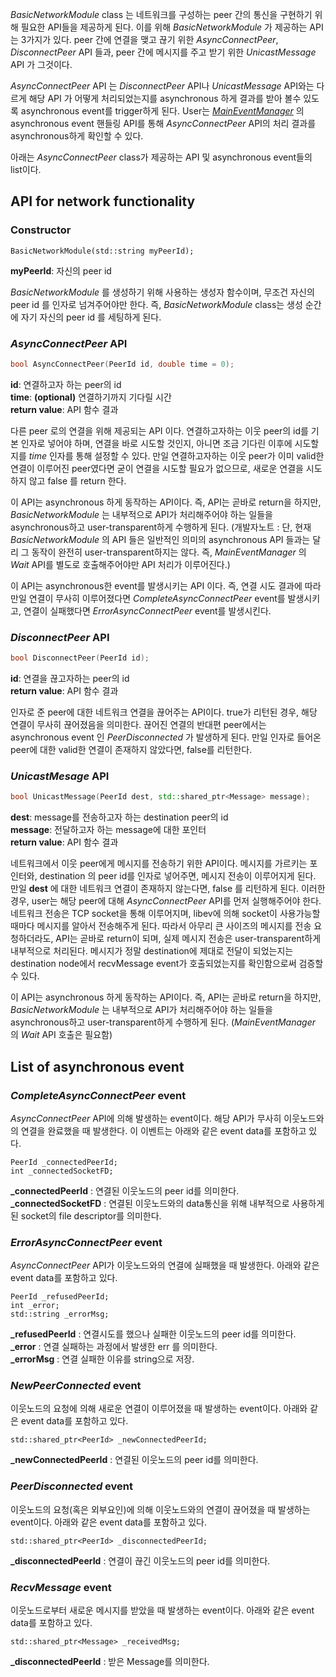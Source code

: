 _BasicNetworkModule_ class 는 네트워크를 구성하는 peer 간의 통신을 구현하기 위해 필요한 API들을 제공하게 된다. 이를 위해 _BasicNetworkModule_ 가 제공하는 API는 3가지가 있다. peer 간에 연결을 맺고 끊기 위한 _AsyncConnectPeer_, _DisconnectPeer_ API 들과, peer 간에 메시지를 주고 받기 위한 _UnicastMessage_ API 가 그것이다. 


_AsyncConnectPeer_ API 는 _DisconnectPeer_ API나 _UnicastMessage_ API와는 다르게 해당 API 가 어떻게 처리되었는지를 asynchronous 하게 결과를 받아 볼수 있도록 asynchronous event를 trigger하게 된다. User는 [_MainEventManager_](https://github.com/kaistshadow/blockchain-sim/wiki/2.7-MainEventManager-class) 의 asynchronous event 핸들링 API를 통해 _AsyncConnectPeer_ API의 처리 결과를 asynchronous하게 확인할 수 있다. 

아래는 _AsyncConnectPeer_ class가 제공하는 API 및 asynchronous event들의 list이다.

## API for network functionality

### Constructor
```
BasicNetworkModule(std::string myPeerId);
```
**myPeerId**: 자신의 peer id

_BasicNetworkModule_ 를 생성하기 위해 사용하는 생성자 함수이며, 무조건 자신의 peer id 를 인자로 넘겨주어야만 한다. 즉, _BasicNetworkModule_ class는 생성 순간에 자기 자신의 peer id 를 세팅하게 된다.

### _AsyncConnectPeer_ API
```c++
bool AsyncConnectPeer(PeerId id, double time = 0);
```
**id**: 연결하고자 하는 peer의 id  
**time**: **(optional)** 연결하기까지 기다릴 시간  
**return value**: API 함수 결과

다른 peer 로의 연결을 위해 제공되는 API 이다. 연결하고자하는 이웃 peer의 id를 기본 인자로 넣어야 하며, 연결을 바로 시도할 것인지, 아니면 조금 기다린 이후에 시도할 지를 _time_ 인자를 통해 설정할 수 있다. 만일 연결하고자하는 이웃 peer가 이미 valid한 연결이 이루어진 peer였다면 굳이 연결을 시도할 필요가 없으므로, 새로운 연결을 시도하지 않고 false 를 return 한다. 

이 API는 asynchronous 하게 동작하는 API이다. 즉, API는 곧바로 return을 하지만, _BasicNetworkModule_ 는 내부적으로 API가 처리해주어야 하는 일들을 asynchronous하고 user-transparent하게 수행하게 된다. (개발자노트 : 단, 현재 _BasicNetworkModule_ 의 API 들은 일반적인 의미의 asynchronous API 들과는 달리 그 동작이 완전히 user-transparent하지는 않다. 즉, _MainEventManager_ 의 _Wait_ API를 별도로 호출해주어야만 API 처리가 이루어진다.)

이 API는 asynchronous한 event를 발생시키는 API 이다. 즉, 연결 시도 결과에 따라 만일 연결이 무사히 이루어졌다면 _CompleteAsyncConnectPeer_ event를 발생시키고, 연결이 실패했다면 _ErrorAsyncConnectPeer_ event를 발생시킨다.

### _DisconnectPeer_ API
```c++
bool DisconnectPeer(PeerId id);
```
**id**: 연결을 끊고자하는 peer의 id  
**return value**: API 함수 결과

인자로 준 peer에 대한 네트워크 연결을 끊어주는 API이다. true가 리턴된 경우, 해당 연결이 무사히 끊어졌음을 의미한다. 
끊어진 연결의 반대편 peer에서는 asynchronous event 인 _PeerDisconnected_ 가 발생하게 된다. 만일 인자로 들어온 peer에 대한 valid한 연결이 존재하지 않았다면, false를 리턴한다.

### _UnicastMesage_ API
```c++
bool UnicastMessage(PeerId dest, std::shared_ptr<Message> message);
```
**dest**: message를 전송하고자 하는 destination peer의 id  
**message**: 전달하고자 하는 message에 대한 포인터  
**return value**: API 함수 결과  

네트워크에서 이웃 peer에게 메시지를 전송하기 위한 API이다. 메시지를 가르키는 포인터와, destination 의 peer id를 인자로 넣어주면, 메시지 전송이 이루어지게 된다. 만일 **dest** 에 대한 네트워크 연결이 존재하지 않는다면, false 를 리턴하게 된다. 이러한 경우, user는 해당 peer에 대해 _AsyncConnectPeer_ API를 먼저 실행해주어야 한다. 네트워크 전송은 TCP socket을 통해 이루어지며, libev에 의해 socket이 사용가능할 때마다 메시지를 알아서 전송해주게 된다. 따라서 아무리 큰 사이즈의 메시지를 전송 요청하더라도, API는 곧바로 return이 되며, 실제 메시지 전송은 user-transparent하게 내부적으로 처리된다. 메시지가 정말 destination에 제대로 전달이 되었는지는 destination node에서 recvMessage event가 호출되었는지를 확인함으로써 검증할 수 있다. 

이 API는 asynchronous 하게 동작하는 API이다. 즉, API는 곧바로 return을 하지만, _BasicNetworkModule_ 는 내부적으로 API가 처리해주어야 하는 일들을 asynchronous하고 user-transparent하게 수행하게 된다. (_MainEventManager_ 의 _Wait_ API 호출은 필요함)


## List of asynchronous event 

### _CompleteAsyncConnectPeer_ event
_AsyncConnectPeer_ API에 의해 발생하는 event이다. 해당 API가 무사히 이웃노드와의 연결을 완료했을 때 발생한다.
이 이벤트는 아래와 같은 event data를 포함하고 있다.
```
PeerId _connectedPeerId;
int _connectedSocketFD;
```
**_connectedPeerId** : 연결된 이웃노드의 peer id를 의미한다.  
**_connectedSocketFD** : 연결된 이웃노드와의 data통신을 위해 내부적으로 사용하게 된 socket의 file descriptor를 의미한다.  

### _ErrorAsyncConnectPeer_ event
_AsyncConnectPeer_ API가 이웃노드와의 연결에 실패했을 때 발생한다.
아래와 같은 event data를 포함하고 있다.
```
PeerId _refusedPeerId;
int _error;
std::string _errorMsg;
```
**_refusedPeerId** : 연결시도를 했으나 실패한 이웃노드의 peer id를 의미한다.  
**_error** : 연결 실패하는 과정에서 발생한 err 를 의미한다.  
**_errorMsg** : 연결 실패한 이유를 string으로 저장.  

### _NewPeerConnected_ event
이웃노드의 요청에 의해 새로운 연결이 이루어졌을 때 발생하는 event이다. 
아래와 같은 event data를 포함하고 있다.
```
std::shared_ptr<PeerId> _newConnectedPeerId;
```
**_newConnectedPeerId** : 연결된 이웃노드의 peer id를 의미한다.  

### _PeerDisconnected_ event
이웃노드의 요청(혹은 외부요인)에 의해 이웃노드와의 연결이 끊어졌을 때 발생하는 event이다. 
아래와 같은 event data를 포함하고 있다.
```
std::shared_ptr<PeerId> _disconnectedPeerId;
```
**_disconnectedPeerId** : 연결이 끊긴 이웃노드의 peer id를 의미한다.  

### _RecvMessage_ event
이웃노드로부터 새로운 메시지를 받았을 때 발생하는 event이다. 
아래와 같은 event data를 포함하고 있다.
```
std::shared_ptr<Message> _receivedMsg;
```
**_disconnectedPeerId** : 받은 Message를 의미한다.
